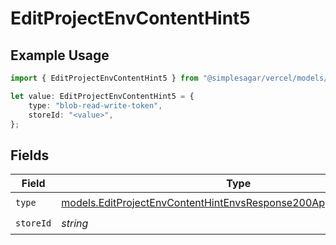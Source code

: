 # EditProjectEnvContentHint5

## Example Usage

```typescript
import { EditProjectEnvContentHint5 } from "@simplesagar/vercel/models/editprojectenvop.js";

let value: EditProjectEnvContentHint5 = {
    type: "blob-read-write-token",
    storeId: "<value>",
};
```

## Fields

| Field                                                                                                                                          | Type                                                                                                                                           | Required                                                                                                                                       | Description                                                                                                                                    |
| ---------------------------------------------------------------------------------------------------------------------------------------------- | ---------------------------------------------------------------------------------------------------------------------------------------------- | ---------------------------------------------------------------------------------------------------------------------------------------------- | ---------------------------------------------------------------------------------------------------------------------------------------------- |
| `type`                                                                                                                                         | [models.EditProjectEnvContentHintEnvsResponse200ApplicationJSONType](../models/editprojectenvcontenthintenvsresponse200applicationjsontype.md) | :heavy_check_mark:                                                                                                                             | N/A                                                                                                                                            |
| `storeId`                                                                                                                                      | *string*                                                                                                                                       | :heavy_check_mark:                                                                                                                             | N/A                                                                                                                                            |